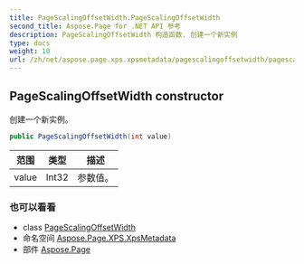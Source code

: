```yaml
---
title: PageScalingOffsetWidth.PageScalingOffsetWidth
second_title: Aspose.Page for .NET API 参考
description: PageScalingOffsetWidth 构造函数. 创建一个新实例
type: docs
weight: 10
url: /zh/net/aspose.page.xps.xpsmetadata/pagescalingoffsetwidth/pagescalingoffsetwidth/
---
```

## PageScalingOffsetWidth constructor

创建一个新实例。

```csharp
public PageScalingOffsetWidth(int value)
```

| 范围 | 类型 | 描述 |
| --- | --- | --- |
| value | Int32 | 参数值。 |

### 也可以看看

* class [PageScalingOffsetWidth](../)
* 命名空间 [Aspose.Page.XPS.XpsMetadata](../../pagescalingoffsetwidth/)
* 部件 [Aspose.Page](../../../)


